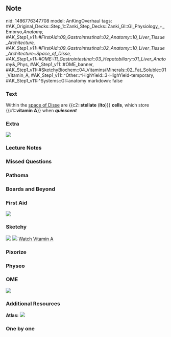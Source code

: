 ## Note
nid: 1486776347708
model: AnKingOverhaul
tags: #AK_Original_Decks::Step_1::Zanki_Step_Decks::Zanki_GI::GI_Physiology_+_Embryo,_Anatomy, #AK_Step1_v11::#FirstAid::09_Gastrointestinal::02_Anatomy::10_Liver_Tissue_Architecture, #AK_Step1_v11::#FirstAid::09_Gastrointestinal::02_Anatomy::10_Liver_Tissue_Architecture::Space_of_Disse, #AK_Step1_v11::#OME::11_Gastrointestinal::03_Hepatobiliary::01_Liver_Anatomy_&_Phys, #AK_Step1_v11::#OME_banner, #AK_Step1_v11::#SketchyBiochem::04_Vitamins/Minerals::02_Fat_Soluble::01_Vitamin_A, #AK_Step1_v11::^Other::^HighYield::3-HighYield-temporary, #AK_Step1_v11::^Systems::GI::anatomy
markdown: false

### Text
<div>
  <div>
    Within the <u>space of Disse</u> are {{c2::<b>stellate</b>
    (<b>Ito</b>)}} <b>cells</b>, which store {{c1::<b>vitamin</b>
    <b>A</b>}} when <b><i>quiescent</i></b>
  </div>
</div>

### Extra
<img src="paste-473163662098778.jpg">

### Lecture Notes


### Missed Questions


### Pathoma


### Boards and Beyond


### First Aid
<img src="tmppiwy2p.png">

### Sketchy
<img src="Screen%20Shot%202021-01-07%20at%2015.31.55.jpg">
<img src="Screen%20Shot%202021-01-07%20at%2015.32.15.jpg"> <a href=
"https://dashboard.sketchy.com/study/medical/courses/medical-biochemistry/units/medical-biochemistry-vitamins-minerals/videos/medical-biochemistry-vitamins-and-minerals-fat-soluble-vitamins-vitamin-a?utm_source=anki&utm_medium=partnership&utm_campaign=february_update&utm_content=medical">
Watch Vitamin A</a>

### Pixorize


### Physeo


### OME
<div class="ome-widget">
  <a href="https://onlinemeded.org?ref=anki"><img src=
  "_OME_AnkiFlashcards_General_7.png"></a>
</div>

### Additional Resources
<b>Atlas:</b> <img src="tmpsWlDxw.png">

### One by one

